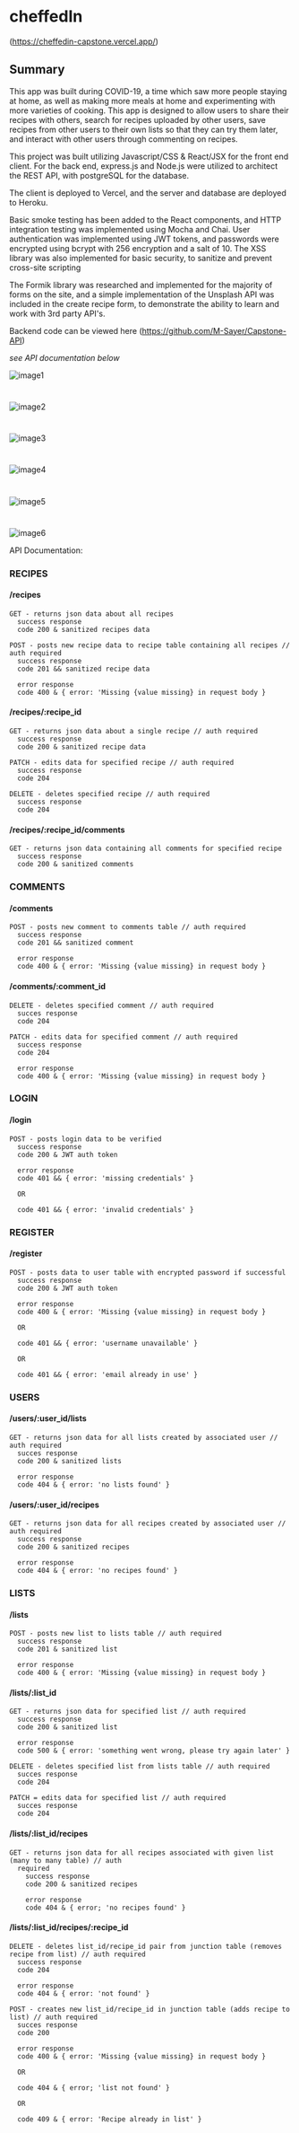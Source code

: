 # cheffedIn

(https://cheffedin-capstone.vercel.app/)

## Summary

This app was built during COVID-19, a time which saw more people staying at home, as well as making more meals at home and experimenting with more varieties of cooking. This app is designed to allow users to share their recipes with others, search for recipes uploaded by other users, save recipes from other users to their own lists so that they can try them later, and interact with other users through commenting on recipes.

This project was built utilizing Javascript/CSS & React/JSX for the front end client. For the back end, express.js and Node.js were utilized to architect the REST API, with postgreSQL for the database. 

The client is deployed to Vercel, and the server and database are deployed to Heroku. 

Basic smoke testing has been added to the React components, and HTTP integration testing was implemented using Mocha and Chai. User authentication was implemented using JWT tokens, and passwords were encrypted using bcrypt with 256 encryption and a salt of 10. The XSS library was also implemented for basic security, to sanitize and prevent cross-site scripting

The Formik library was researched and implemented for the majority of forms on the site, and a simple implementation of the Unsplash API was included in the create recipe form, to demonstrate the ability to learn and work with 3rd party API's. 

Backend code can be viewed here (https://github.com/M-Sayer/Capstone-API)

*see API documentation below*

![image1](./images/image1.png)
# 
![image2](./images/image2.png)
# 
![image3](./images/image3.png)
# 
![image4](./images/image4.png)
# 
![image5](./images/image5.png)
# 
![image6](./images/image6.png)

API Documentation:

### RECIPES

  #### /recipes
    GET - returns json data about all recipes
      success response 
      code 200 & sanitized recipes data

    POST - posts new recipe data to recipe table containing all recipes // auth required
      success response 
      code 201 && sanitized recipe data

      error response
      code 400 & { error: 'Missing {value missing} in request body }

  #### /recipes/:recipe_id
    GET - returns json data about a single recipe // auth required
      success response
      code 200 & sanitized recipe data
      
    PATCH - edits data for specified recipe // auth required
      success response
      code 204

    DELETE - deletes specified recipe // auth required
      success response
      code 204

  #### /recipes/:recipe_id/comments
    GET - returns json data containing all comments for specified recipe
      success response
      code 200 & sanitized comments


### COMMENTS

  #### /comments
    POST - posts new comment to comments table // auth required
      success response
      code 201 && sanitized comment

      error response
      code 400 & { error: 'Missing {value missing} in request body }

  #### /comments/:comment_id
    DELETE - deletes specified comment // auth required
      succes response
      code 204

    PATCH - edits data for specified comment // auth required
      success response
      code 204

      error response
      code 400 & { error: 'Missing {value missing} in request body }


### LOGIN

  #### /login
    POST - posts login data to be verified
      success response
      code 200 & JWT auth token

      error response
      code 401 && { error: 'missing credentials' }

      OR

      code 401 && { error: 'invalid credentials' }


### REGISTER

  #### /register
    POST - posts data to user table with encrypted password if successful
      success response
      code 200 & JWT auth token

      error response
      code 400 & { error: 'Missing {value missing} in request body }

      OR 

      code 401 && { error: 'username unavailable' }

      OR

      code 401 && { error: 'email already in use' }


### USERS

  #### /users/:user_id/lists
    GET - returns json data for all lists created by associated user // auth required
      succes response
      code 200 & sanitized lists

      error response
      code 404 & { error: 'no lists found' }

  #### /users/:user_id/recipes
    GET - returns json data for all recipes created by associated user // auth required
      success response
      code 200 & sanitized recipes

      error response
      code 404 & { error: 'no recipes found' }


### LISTS

  #### /lists
    POST - posts new list to lists table // auth required
      success response
      code 201 & sanitized list

      error response
      code 400 & { error: 'Missing {value missing} in request body }

  #### /lists/:list_id
    GET - returns json data for specified list // auth required
      success response
      code 200 & sanitized list

      error response
      code 500 & { error: 'something went wrong, please try again later' }
    
    DELETE - deletes specified list from lists table // auth required
      succes response
      code 204

    PATCH = edits data for specified list // auth required
      succes response
      code 204

  #### /lists/:list_id/recipes
    GET - returns json data for all recipes associated with given list (many to many table) // auth   
      required
        success response
        code 200 & sanitized recipes

        error response
        code 404 & { error; 'no recipes found' }

  #### /lists/:list_id/recipes/:recipe_id
    DELETE - deletes list_id/recipe_id pair from junction table (removes recipe from list) // auth required
      success response
      code 204

      error response
      code 404 & { error: 'not found' }

    POST - creates new list_id/recipe_id in junction table (adds recipe to list) // auth required
      succes response
      code 200

      error response
      code 400 & { error: 'Missing {value missing} in request body }

      OR

      code 404 & { error; 'list not found' }

      OR 

      code 409 & { error: 'Recipe already in list' }
      


    